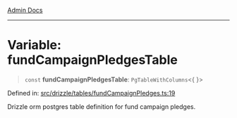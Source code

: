 [Admin Docs](/)

***

# Variable: fundCampaignPledgesTable

> `const` **fundCampaignPledgesTable**: `PgTableWithColumns`\<\{ \}\>

Defined in: [src/drizzle/tables/fundCampaignPledges.ts:19](https://github.com/Sourya07/talawa-api/blob/583d62db9438de398bb9012a4a2617e2cb268b08/src/drizzle/tables/fundCampaignPledges.ts#L19)

Drizzle orm postgres table definition for fund campaign pledges.
